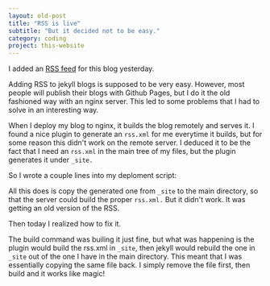 ```yaml
---
layout: old-post
title: "RSS is live"
subtitle: "But it decided not to be easy."
category: coding
project: this-website
---
```


I added an [RSS feed](/rss.xml) for this blog yesterday. 

Adding RSS to jekyll blogs is supposed to be very easy. However, most people will publish their blogs with Github Pages, but I do it the old fashioned way with an nginx server. This led to some problems that I had to solve in an interesting way. 

When I deploy my blog to nginx, it builds the blog remotely and serves it. I found a nice plugin to generate an `rss.xml` for me everytime it builds, but for some reason this didn't work on the remote server. I deduced it to be the fact that I need an `rss.xml` in the main tree of my files, but the plugin generates it under `_site.`

So I wrote a couple lines into my deploment script:

<script src="https://gist.github.com/lucasmarcelli/fceb6a1f9b6046d38e2e.js"></script>

All this does is copy the generated one from `_site` to the main directory, so that the server could build the proper `rss.xml.` But it didn't work. It was getting an old version of the RSS. 

Then today I realized how to fix it. 

<script src="https://gist.github.com/lucasmarcelli/41defc40a5d7ca25d802.js"></script>

The build command was builing it just fine, but what was happening is the plugin would build the rss.xml in `_site`, then jekyll would rebuild the one in `_site` out of the one I have in the main directory. This meant that I was essentially copying the same file back. I simply remove the file first, then build and it works like magic!
